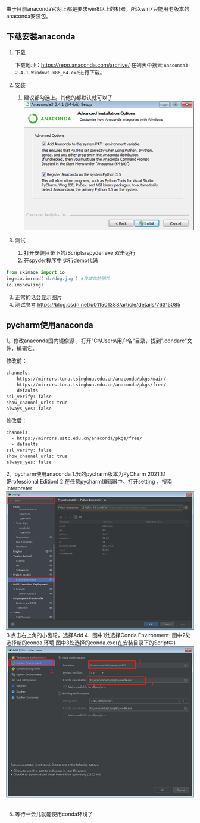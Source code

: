 

由于目前anaconda官网上都是要求win8以上的机器。所以win7只能用老版本的anaconda安装包。

## 下载安装anaconda

1. 下载

	下载地址：https://repo.anaconda.com/archive/ 
	在列表中搜索 `Anaconda3-2.4.1-Windows-x86_64.exe`进行下载。

2. 安装

   1. 建议都勾选上。其他的都默认就可以了
   ![140867-20160111155106522-1988128417](../img/python/140867-20160111155106522-1988128417.png)
   
3. 测试
   1. 打开安装目录下的/Scripts/spyder.exe 双击运行
   2. 在spyder程序中 运行demo代码
```python
from skimage import io
img=io.imread('d:/dog.jpg') #换成你的图片
io.imshow(img)
```
   3. 正常的话会显示图片  
   4. 测试参考  https://blog.csdn.net/u011501388/article/details/76315085





## pycharm使用anaconda

1。修改anaconda国内镜像源 ，打开"C:\Users\用户名"目录，找到".condarc"文件，编辑它。

修改前：

```
channels:
  - https://mirrors.tuna.tsinghua.edu.cn/anaconda/pkgs/main/
  - https://mirrors.tuna.tsinghua.edu.cn/anaconda/pkgs/free/
  - defaults
ssl_verify: false
show_channel_urls: true
always_yes: false

```



修改后：

```
channels:
  - https://mirrors.ustc.edu.cn/anaconda/pkgs/free/
  - defaults
ssl_verify: false
show_channel_urls: true
always_yes: false
```

2。pycharm使用anaconda
	1.我的pycharm版本为PyCharm 2021.1.1 (Professional Edition)
	2.在任意pycharm编辑器中。打开setting ，搜索Interpreter
	![1636506062](../img/python/1636506062.jpg)
	3.点击右上角的小齿轮，选择Add
	4. 
	​	图中1处选择Conda Environment
	​	图中2处选择新的conda 环境
	​	图中3处选择的conda.exe(在安装目录下的Script中)
![image-20211110090248893](../img/python/image-20211110090248893.png)
	​	

5. 等待一会儿就能使用conda环境了	

